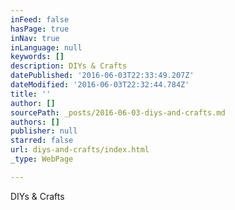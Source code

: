 ```yaml
---
inFeed: false
hasPage: true
inNav: true
inLanguage: null
keywords: []
description: DIYs & Crafts
datePublished: '2016-06-03T22:33:49.207Z'
dateModified: '2016-06-03T22:32:44.784Z'
title: ''
author: []
sourcePath: _posts/2016-06-03-diys-and-crafts.md
authors: []
publisher: null
starred: false
url: diys-and-crafts/index.html
_type: WebPage

---
```

DIYs & Crafts